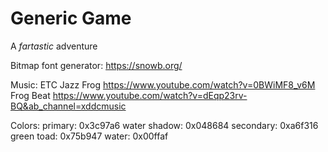 
# Generic Game

A *fartastic* adventure

Bitmap font generator:
https://snowb.org/

Music: ETC
Jazz Frog
https://www.youtube.com/watch?v=0BWiMF8_v6M
Frog Beat
https://www.youtube.com/watch?v=dEqp23rv-BQ&ab_channel=xddcmusic

Colors:
primary: 0x3c97a6 water
shadow: 0x048684
secondary: 0xa6f316  green
 toad: 0x75b947
 water: 0x00ffaf
